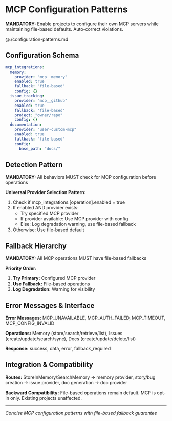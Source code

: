 # MCP Configuration Patterns

**MANDATORY:** Enable projects to configure their own MCP servers while maintaining file-based defaults. Auto-correct violations.

@./configuration-patterns.md

## Configuration Schema

```yaml
mcp_integrations:
  memory:
    provider: "mcp__memory"
    enabled: true
    fallback: "file-based"
    config: {}
  issue_tracking:
    provider: "mcp__github"
    enabled: true
    fallback: "file-based"
    project: "owner/repo"
    config: {}
  documentation:
    provider: "user-custom-mcp"
    enabled: true
    fallback: "file-based"
    config:
      base_path: "docs/"
```

## Detection Pattern

**MANDATORY:** All behaviors MUST check for MCP configuration before operations

**Universal Provider Selection Pattern:**
1. Check if mcp_integrations.[operation].enabled = true
2. If enabled AND provider exists:
   - Try specified MCP provider
   - If provider available: Use MCP provider with config
   - Else: Log degradation warning, use file-based fallback
3. Otherwise: Use file-based default

## Fallback Hierarchy

**MANDATORY:** All MCP operations MUST have file-based fallbacks

**Priority Order:**
1. **Try Primary:** Configured MCP provider
2. **Use Fallback:** File-based operations
3. **Log Degradation:** Warning for visibility

## Error Messages & Interface

**Error Messages:** MCP_UNAVAILABLE, MCP_AUTH_FAILED, MCP_TIMEOUT, MCP_CONFIG_INVALID

**Operations:** Memory (store/search/retrieve/list), Issues (create/update/search/sync), Docs (create/update/delete/list)

**Response:** success, data, error, fallback_required

## Integration & Compatibility

**Routes:** StoreInMemory/SearchMemory → memory provider, story/bug creation → issue provider, doc generation → doc provider

**Backward Compatibility:** File-based operations remain default. MCP is opt-in only. Existing projects unaffected.

---
*Concise MCP configuration patterns with file-based fallback guarantee*